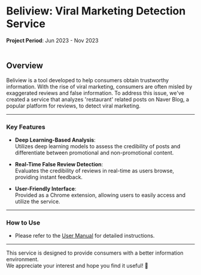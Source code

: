 # Beliview: Viral Marketing Detection Service 
**Project Period**: Jun 2023 - Nov 2023<br><br>
## Overview

Beliview is a tool developed to help consumers obtain trustworthy information. With the rise of viral marketing, consumers are often misled by exaggerated reviews and false information. To address this issue, we've created a service that analyzes 'restaurant' related posts on Naver Blog, a popular platform for reviews, to detect viral marketing.

---

### Key Features

- **Deep Learning-Based Analysis**:  
  Utilizes deep learning models to assess the credibility of posts and differentiate between promotional and non-promotional content.

- **Real-Time False Review Detection**:  
   Evaluates the credibility of reviews in real-time as users browse, providing instant feedback.

- **User-Friendly Interface**:  
  Provided as a Chrome extension, allowing users to easily access and utilize the service.

---

### How to Use
- Please refer to the [User Manual](https://github.com/jeonghyoan/Capstone-Design/blob/main/User%20Manual/User%20Manual.pdf) for detailed instructions.

---
This service is designed to provide consumers with a better information environment. <br>
We appreciate your interest and hope you find it useful! 🙌   
   
   
